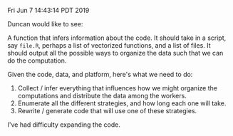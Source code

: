 Fri Jun  7 14:43:14 PDT 2019

Duncan would like to see:

A function that infers information about the code.
It should take in a script, say `file.R`, perhaps a list of vectorized functions, and a list of files.
It should output all the possible ways to organize the data such that we can do the computation.

Given the code, data, and platform, here's what we need to do:

1. Collect / infer everything that influences how we might organize the computations and distribute the data among the workers.
2. Enumerate all the different strategies, and how long each one will take.
3. Rewrite / generate code that will use one of these strategies.

I've had difficulty expanding the code.
